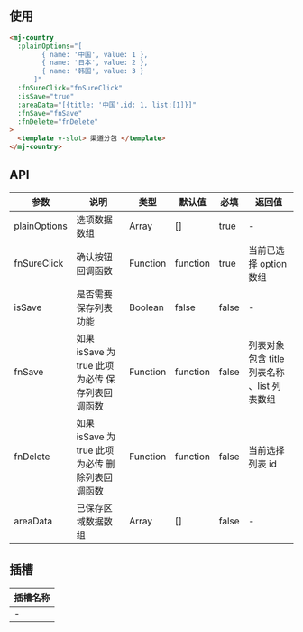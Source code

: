 <!--
 * @Description: country组件使用文档
 * @Author: panrui
 * @Date: 2021-05-25 09:45:24
 * @LastEditTime: 2021-06-03 11:54:29
 * @LastEditors: panrui
 * 不忘初心,不负梦想
-->

## 使用

```html
<mj-country
  :plainOptions="[
        { name: '中国', value: 1 },
        { name: '日本', value: 2 },
        { name: '韩国', value: 3 }
      ]"
  :fnSureClick="fnSureClick"
  :isSave="true"
  :areaData="[{title: '中国',id: 1, list:[1]}]"
  :fnSave="fnSave"
  :fnDelete="fnDelete"
>
  <template v-slot> 渠道分包 </template>
</mj-country>
```

## API

| 参数         | 说明                                            | 类型     | 默认值   | 必填  | 返回值                                       |
| ------------ | ----------------------------------------------- | -------- | -------- | ----- | -------------------------------------------- |
| plainOptions | 选项数据数组                                    | Array    | []       | true  | -                                            |
| fnSureClick  | 确认按钮回调函数                                | Function | function | true  | 当前已选择 option 数组                       |
| isSave       | 是否需要保存列表功能                            | Boolean  | false    | false | -                                            |
| fnSave       | 如果 isSave 为 true 此项为必传 保存列表回调函数 | Function | function | false | 列表对象 包含 title 列表名称 、list 列表数组 |
| fnDelete     | 如果 isSave 为 true 此项为必传 删除列表回调函数 | Function | function | false | 当前选择列表 id                              |
| areaData     | 已保存区域数据数组                              | Array    | []       | false | -                                            |

## 插槽

| 插槽名称 |
| -------- |
| -        |
